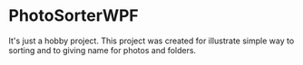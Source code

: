 # PhotoSorterWPF
It's just a hobby project.
This project was created for illustrate simple way to sorting and to giving name for photos and folders.
